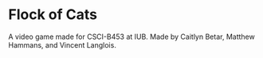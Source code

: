 # Flock of Cats
A video game made for CSCI-B453 at IUB. Made by Caitlyn Betar, Matthew Hammans, and Vincent Langlois.

